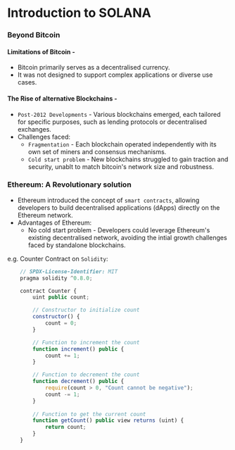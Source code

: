 # Introduction to SOLANA

### Beyond Bitcoin
#### Limitations of Bitcoin - 
- Bitcoin primarily serves as a decentralised currency.
- It was not designed to support complex applications or diverse use cases.

#### The Rise of alternative Blockchains -
- `Post-2012 Developments` - Various blockchains emerged, each tailored for specific purposes, such as lending protocols or decentralised exchanges.
- Challenges faced:
    - `Fragmentation` - Each blockchain operated independently with its own set of miners and consensus mechanisms.
    - `Cold start problem` - New blockchains struggled to gain traction and security, unablt to match bitcoin's network size and robustness.

### Ethereum: A Revolutionary solution
- Ethereum introduced the concept of `smart contracts`, allowing developers to build decentralised applications (dApps) directly on the Ethereum network.
- Advantages of Ethereum:
    - No cold start problem - Developers could leverage Ethereum's existing decentralised network, avoiding the intial growth challenges faced by standalone blockchains.

e.g. Counter Contract on `Solidity`:
```javascript
    // SPDX-License-Identifier: MIT
    pragma solidity ^0.8.0;

    contract Counter {
        uint public count;

        // Constructor to initialize count
        constructor() {
            count = 0;
        }

        // Function to increment the count
        function increment() public {
            count += 1;
        }

        // Function to decrement the count
        function decrement() public {
            require(count > 0, "Count cannot be negative");
            count -= 1;
        }
        
        // Function to get the current count
        function getCount() public view returns (uint) {
            return count;
        }
    }
```